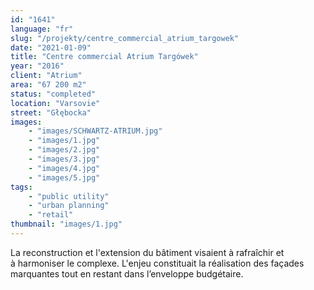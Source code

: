 ```yaml
---
id: "1641"
language: "fr"
slug: "/projekty/centre_commercial_atrium_targowek"
date: "2021-01-09"
title: "Centre commercial Atrium Targówek"
year: "2016"
client: "Atrium"
area: "67 200 m2"
status: "completed"
location: "Varsovie"
street: "Głębocka"
images: 
    - "images/SCHWARTZ-ATRIUM.jpg"
    - "images/1.jpg"
    - "images/2.jpg"
    - "images/3.jpg"
    - "images/4.jpg"    
    - "images/5.jpg"    
tags: 
    - "public utility"
    - "urban planning"
    - "retail"
thumbnail: "images/1.jpg"
---
```

La reconstruction et l'extension du bâtiment visaient à&nbsp;rafraîchir et à&nbsp;harmoniser le complexe. L'enjeu constituait la réalisation des façades marquantes tout en restant dans l’enveloppe budgétaire.
